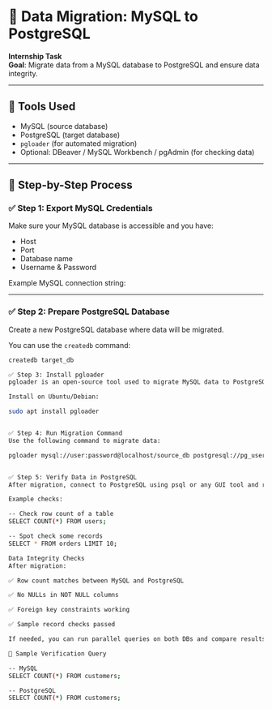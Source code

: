 # 🔄 Data Migration: MySQL to PostgreSQL

**Internship Task**  
**Goal**: Migrate data from a MySQL database to PostgreSQL and ensure data integrity.

---

## 🧰 Tools Used

- MySQL (source database)
- PostgreSQL (target database)
- `pgloader` (for automated migration)
- Optional: DBeaver / MySQL Workbench / pgAdmin (for checking data)

---

## 📌 Step-by-Step Process

### ✅ Step 1: Export MySQL Credentials

Make sure your MySQL database is accessible and you have:

- Host
- Port
- Database name
- Username & Password

Example MySQL connection string:


---

### ✅ Step 2: Prepare PostgreSQL Database

Create a new PostgreSQL database where data will be migrated.

You can use the `createdb` command:

```bash
createdb target_db

✅ Step 3: Install pgloader
pgloader is an open-source tool used to migrate MySQL data to PostgreSQL easily.

Install on Ubuntu/Debian:

sudo apt install pgloader


✅ Step 4: Run Migration Command
Use the following command to migrate data:

pgloader mysql://user:password@localhost/source_db postgresql://pg_user:pg_pass@localhost/target_db


✅ Step 5: Verify Data in PostgreSQL
After migration, connect to PostgreSQL using psql or any GUI tool and run some queries to verify the data.

Example checks:

-- Check row count of a table
SELECT COUNT(*) FROM users;

-- Spot check some records
SELECT * FROM orders LIMIT 10;

Data Integrity Checks
After migration:

✅ Row count matches between MySQL and PostgreSQL

✅ No NULLs in NOT NULL columns

✅ Foreign key constraints working

✅ Sample record checks passed

If needed, you can run parallel queries on both DBs and compare results.

📁 Sample Verification Query

-- MySQL
SELECT COUNT(*) FROM customers;

-- PostgreSQL
SELECT COUNT(*) FROM customers;





